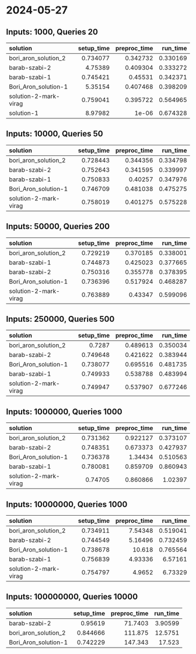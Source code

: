 # 2024-05-27

## Inputs: 1000, Queries 20

| solution              |   setup_time |   preproc_time |   run_time |
|:----------------------|-------------:|---------------:|-----------:|
| bori_aron_solution_2  |     0.734077 |       0.342732 |   0.330169 |
| barab-szabi-2         |     4.75389  |       0.409304 |   0.333272 |
| barab-szabi-1         |     0.745421 |       0.45531  |   0.342371 |
| Bori_Aron_solution-1  |     5.35154  |       0.407468 |   0.398209 |
| solution-2-mark-virag |     0.759041 |       0.395722 |   0.564965 |
| solution-1            |     8.97982  |       1e-06    |   0.674328 |

## Inputs: 10000, Queries 50

| solution              |   setup_time |   preproc_time |   run_time |
|:----------------------|-------------:|---------------:|-----------:|
| bori_aron_solution_2  |     0.728443 |       0.344356 |   0.334798 |
| barab-szabi-2         |     0.752643 |       0.341595 |   0.339997 |
| barab-szabi-1         |     0.750833 |       0.40257  |   0.347976 |
| Bori_Aron_solution-1  |     0.746709 |       0.481038 |   0.475275 |
| solution-2-mark-virag |     0.758019 |       0.401275 |   0.575228 |

## Inputs: 50000, Queries 200

| solution              |   setup_time |   preproc_time |   run_time |
|:----------------------|-------------:|---------------:|-----------:|
| bori_aron_solution_2  |     0.729219 |       0.370185 |   0.338001 |
| barab-szabi-1         |     0.744873 |       0.425023 |   0.377665 |
| barab-szabi-2         |     0.750316 |       0.355778 |   0.378395 |
| Bori_Aron_solution-1  |     0.736396 |       0.517924 |   0.468287 |
| solution-2-mark-virag |     0.763889 |       0.43347  |   0.599096 |

## Inputs: 250000, Queries 500

| solution              |   setup_time |   preproc_time |   run_time |
|:----------------------|-------------:|---------------:|-----------:|
| bori_aron_solution_2  |     0.7287   |       0.489613 |   0.350034 |
| barab-szabi-2         |     0.749648 |       0.421622 |   0.383944 |
| Bori_Aron_solution-1  |     0.738077 |       0.695516 |   0.481735 |
| barab-szabi-1         |     0.749933 |       0.538788 |   0.483994 |
| solution-2-mark-virag |     0.749947 |       0.537907 |   0.677246 |

## Inputs: 1000000, Queries 1000

| solution              |   setup_time |   preproc_time |   run_time |
|:----------------------|-------------:|---------------:|-----------:|
| bori_aron_solution_2  |     0.731362 |       0.922127 |   0.373107 |
| barab-szabi-2         |     0.748351 |       0.673373 |   0.427937 |
| Bori_Aron_solution-1  |     0.736378 |       1.34434  |   0.510563 |
| barab-szabi-1         |     0.780081 |       0.859709 |   0.860943 |
| solution-2-mark-virag |     0.74705  |       0.860866 |   1.02397  |

## Inputs: 10000000, Queries 1000

| solution              |   setup_time |   preproc_time |   run_time |
|:----------------------|-------------:|---------------:|-----------:|
| bori_aron_solution_2  |     0.734911 |        7.54348 |   0.519041 |
| barab-szabi-2         |     0.744549 |        5.16496 |   0.732459 |
| Bori_Aron_solution-1  |     0.738678 |       10.618   |   0.765564 |
| barab-szabi-1         |     0.756839 |        4.93336 |   6.57161  |
| solution-2-mark-virag |     0.754797 |        4.9652  |   6.73329  |

## Inputs: 100000000, Queries 10000

| solution             |   setup_time |   preproc_time |   run_time |
|:---------------------|-------------:|---------------:|-----------:|
| barab-szabi-2        |     0.95619  |        71.7403 |    3.90599 |
| bori_aron_solution_2 |     0.844666 |       111.875  |   12.5751  |
| Bori_Aron_solution-1 |     0.742229 |       147.343  |   17.523   |
